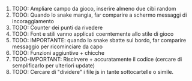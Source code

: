 1) TODO: Ampliare campo da gioco, inserire almeno due cibi random
2) TODO: Quando lo snake mangia, far comparire a schermo messaggi di incoraggiamento
3) TODO: Counter dei punti da rivedere
4) TODO: Font e stili vanno applicati coerntemente allo stile di gioco
5) TODO: IMPORTANTE: quando lo snake sbatte sul bordo, far comparire messaggio per ricominciare da capo
6) TODO: Funzioni aggiuntive + chicche
7) TODO-IMPORTANT: Riscirvere + accuratamente il codice (cercare di semplificarlo per ulteriori update)
8) TODO: Cercare di "dividere" i file js in tante sottocartelle o simile.
